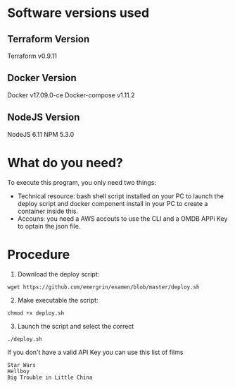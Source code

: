 # Software versions used

## Terraform Version
Terraform v0.9.11

## Docker Version
Docker v17.09.0-ce
Docker-compose v1.11.2

## NodeJS Version
NodeJS 6.11
NPM 5.3.0

# What do you need?

To execute this program, you only need two things:

- Technical resource: bash shell script installed on your PC to launch the deploy script and docker component install in your PC to create a container inside this.
- Accouns: you need a AWS accouts to use the CLI and a OMDB APPi Key to optain the json file.

# Procedure

1. Download the deploy script:
```
wget https://github.com/emergrin/examen/blob/master/deploy.sh
```
2. Make executable the script:
```
chmod +x deploy.sh
```
3. Launch the script and select the correct
```
./deploy.sh
```
If you don't have a valid API Key you can use this list of films

```
Star Wars
Hellboy
Big Trouble in Little China
```
